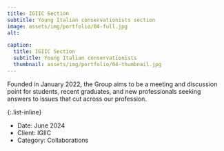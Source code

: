 ```yaml
---
title: IGIIC Section
subtitle: Young Italian conservationists section
image: assets/img/portfolio/04-full.jpg
alt: 

caption:
  title: IGIIC Section
  subtitle: Young Italian conservationists
  thumbnail: assets/img/portfolio/04-thumbnail.jpg
---
```

Founded in January 2022, the Group aims to be a meeting and discussion point for students, recent graduates, and new professionals seeking answers to issues that cut across our profession.

{:.list-inline}
- Date: June 2024
- Client: IGIIC
- Category: Collaborations


